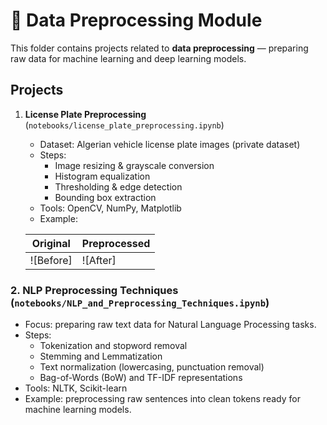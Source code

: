 # 🧹 Data Preprocessing Module

This folder contains projects related to **data preprocessing** — preparing raw data for machine learning and deep learning models.

## Projects

1. **License Plate Preprocessing** (`notebooks/license_plate_preprocessing.ipynb`)  
   - Dataset: Algerian vehicle license plate images (private dataset)  
   - Steps:
     - Image resizing & grayscale conversion
     - Histogram equalization
     - Thresholding & edge detection
     - Bounding box extraction
   - Tools: OpenCV, NumPy, Matplotlib  
   - Example:  

   | Original | Preprocessed |
   |----------|--------------|
   | ![Before] | ![After] |

### 2. **NLP Preprocessing Techniques** (`notebooks/NLP_and_Preprocessing_Techniques.ipynb`)  
   - Focus: preparing raw text data for Natural Language Processing tasks.  
   - Steps:
     - Tokenization and stopword removal  
     - Stemming and Lemmatization  
     - Text normalization (lowercasing, punctuation removal)  
     - Bag-of-Words (BoW) and TF-IDF representations  
   - Tools: NLTK, Scikit-learn  
   - Example: preprocessing raw sentences into clean tokens ready for machine learning models.
